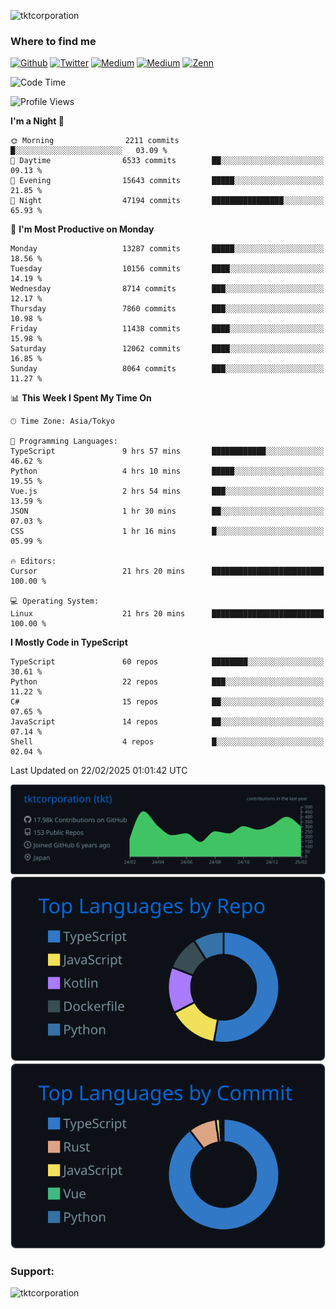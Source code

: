 <p align="left"> <img src="https://komarev.com/ghpvc/?username=tktcorporation&label=Profile%20views&color=0e75b6&style=flat" alt="tktcorporation" /> </p>

<h3>Where to find me</h3>
<p>
<a href="https://github.com/tktcorporation" target="_blank"><img alt="Github" src="https://img.shields.io/badge/GitHub-%2312100E.svg?&style=for-the-badge&logo=Github&logoColor=white" /></a>
<a href="https://twitter.com/tktcorporation" target="_blank"><img alt="Twitter" src="https://img.shields.io/badge/twitter-%231DA1F2.svg?&style=for-the-badge&logo=twitter&logoColor=white" /></a>
<a href="https://www.linkedin.com/in/tktcorporation" target="_blank"><img alt="Medium" src="https://img.shields.io/badge/linkdin-0a66c2.svg?&style=for-the-badge&logo=linkedin&logoColor=white" /></a>
<a href="https://qiita.com/tktcorporation" target="_blank"><img alt="Medium" src="https://img.shields.io/badge/qiita-55C500.svg?&style=for-the-badge&logo=qiita&logoColor=white" /></a>
<a href="https://zenn.dev/tktcorporation" target="_blank"><img alt="Zenn" src="https://img.shields.io/badge/Zenn-3EA8FF.svg?&style=for-the-badge&logo=Zenn&logoColor=white" /></a>
</p>
  
<!--START_SECTION:waka-->
![Code Time](http://img.shields.io/badge/Code%20Time-2%2C169%20hrs%2010%20mins-blue)

![Profile Views](http://img.shields.io/badge/Profile%20Views-14-blue)

**I'm a Night 🦉** 

```text
🌞 Morning                2211 commits        █░░░░░░░░░░░░░░░░░░░░░░░░   03.09 % 
🌆 Daytime                6533 commits        ██░░░░░░░░░░░░░░░░░░░░░░░   09.13 % 
🌃 Evening                15643 commits       █████░░░░░░░░░░░░░░░░░░░░   21.85 % 
🌙 Night                  47194 commits       ████████████████░░░░░░░░░   65.93 % 
```
📅 **I'm Most Productive on Monday** 

```text
Monday                   13287 commits       █████░░░░░░░░░░░░░░░░░░░░   18.56 % 
Tuesday                  10156 commits       ████░░░░░░░░░░░░░░░░░░░░░   14.19 % 
Wednesday                8714 commits        ███░░░░░░░░░░░░░░░░░░░░░░   12.17 % 
Thursday                 7860 commits        ███░░░░░░░░░░░░░░░░░░░░░░   10.98 % 
Friday                   11438 commits       ████░░░░░░░░░░░░░░░░░░░░░   15.98 % 
Saturday                 12062 commits       ████░░░░░░░░░░░░░░░░░░░░░   16.85 % 
Sunday                   8064 commits        ███░░░░░░░░░░░░░░░░░░░░░░   11.27 % 
```


📊 **This Week I Spent My Time On** 

```text
🕑︎ Time Zone: Asia/Tokyo

💬 Programming Languages: 
TypeScript               9 hrs 57 mins       ████████████░░░░░░░░░░░░░   46.62 % 
Python                   4 hrs 10 mins       █████░░░░░░░░░░░░░░░░░░░░   19.55 % 
Vue.js                   2 hrs 54 mins       ███░░░░░░░░░░░░░░░░░░░░░░   13.59 % 
JSON                     1 hr 30 mins        ██░░░░░░░░░░░░░░░░░░░░░░░   07.03 % 
CSS                      1 hr 16 mins        █░░░░░░░░░░░░░░░░░░░░░░░░   05.99 % 

🔥 Editors: 
Cursor                   21 hrs 20 mins      █████████████████████████   100.00 % 

💻 Operating System: 
Linux                    21 hrs 20 mins      █████████████████████████   100.00 % 
```

**I Mostly Code in TypeScript** 

```text
TypeScript               60 repos            ████████░░░░░░░░░░░░░░░░░   30.61 % 
Python                   22 repos            ███░░░░░░░░░░░░░░░░░░░░░░   11.22 % 
C#                       15 repos            ██░░░░░░░░░░░░░░░░░░░░░░░   07.65 % 
JavaScript               14 repos            ██░░░░░░░░░░░░░░░░░░░░░░░   07.14 % 
Shell                    4 repos             █░░░░░░░░░░░░░░░░░░░░░░░░   02.04 % 
```




 Last Updated on 22/02/2025 01:01:42 UTC
<!--END_SECTION:waka-->

[![](https://raw.githubusercontent.com/tktcorporation/tktcorporation/master/profile-summary-card-output/github_dark/0-profile-details.svg)](https://github.com/vn7n24fzkq/github-profile-summary-cards)
[![](https://raw.githubusercontent.com/tktcorporation/tktcorporation/master/profile-summary-card-output/github_dark/1-repos-per-language.svg)](https://github.com/vn7n24fzkq/github-profile-summary-cards) [![](https://raw.githubusercontent.com/tktcorporation/tktcorporation/master/profile-summary-card-output/github_dark/2-most-commit-language.svg)](https://github.com/vn7n24fzkq/github-profile-summary-cards)

<h3 align="left">Support:</h3>
<p><a href="https://www.buymeacoffee.com/tktcorporation"> <img align="left" src="https://cdn.buymeacoffee.com/buttons/v2/default-yellow.png" height="50" width="210" alt="tktcorporation" /></a></p><br><br>
